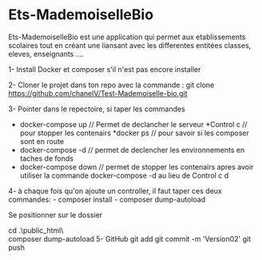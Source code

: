 # Ets-MademoiselleBio
Ets-MademoiselleBio est une application qui permet aux etablissements scolaires tout en créant une liansant avec les differentes entitées classes, eleves, enseignants ....

1- Install Docker et composer s'il n'est pas encore installer

2- Cloner le projet dans ton repo avec la commande  : git clone https://github.com/chanelV/Test-Mademoiselle-bio.git

3- Pointer dans le repectoire, si taper les commandes 
   * docker-compose up // Permet de declancher le serveur 
   *Control c // pour stopper les contenairs 
   *docker ps // pour savoir si les composer sont en route 
   * docker-compose -d // permet de declencher les environnements en taches de fonds
   * docker-compose down  // permet de stopper les contenairs apres avoir utiliser la commande docker-compose -d au lieu de Control c d


4- à chaque fois qu'on ajoute un controller, il faut taper ces deux commandes:
    - composer install
    - composer dump-autoload
 
Se positionner sur le dossier 

   cd .\public_html\  
   composer dump-autoload
5- GitHub
   git add
   git commit -m 'Version02'
   git push

